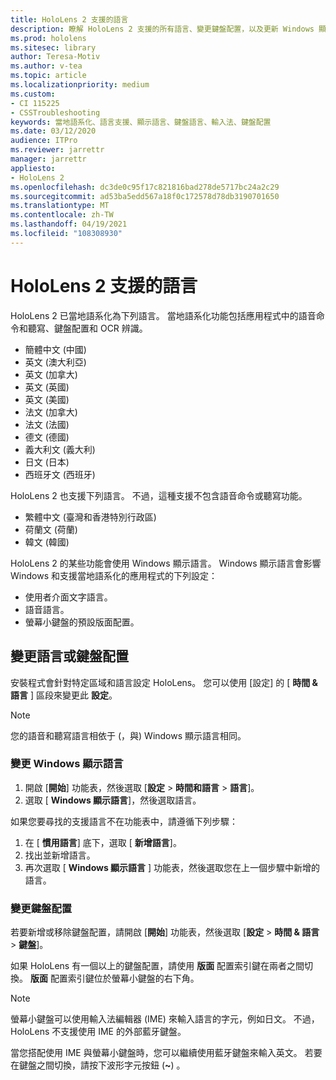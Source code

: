 ```yaml
---
title: HoloLens 2 支援的語言
description: 瞭解 HoloLens 2 支援的所有語言、變更鍵盤配置，以及更新 Windows 顯示語言。
ms.prod: hololens
ms.sitesec: library
author: Teresa-Motiv
ms.author: v-tea
ms.topic: article
ms.localizationpriority: medium
ms.custom:
- CI 115225
- CSSTroubleshooting
keywords: 當地語系化、語言支援、顯示語言、鍵盤語言、輸入法、鍵盤配置
ms.date: 03/12/2020
audience: ITPro
ms.reviewer: jarrettr
manager: jarrettr
appliesto:
- HoloLens 2
ms.openlocfilehash: dc3de0c95f17c821816bad278de5717bc24a2c29
ms.sourcegitcommit: ad53ba5edd567a18f0c172578d78db3190701650
ms.translationtype: MT
ms.contentlocale: zh-TW
ms.lasthandoff: 04/19/2021
ms.locfileid: "108308930"
---
```

# <a name="supported-languages-for-hololens-2"></a>HoloLens 2 支援的語言

HoloLens 2 已當地語系化為下列語言。 當地語系化功能包括應用程式中的語音命令和聽寫、鍵盤配置和 OCR 辨識。

- 簡體中文 (中國)
- 英文 (澳大利亞)
- 英文 (加拿大)
- 英文 (英國)
- 英文 (美國)
- 法文 (加拿大)
- 法文 (法國)
- 德文 (德國)
- 義大利文 (義大利)
- 日文 (日本)
- 西班牙文 (西班牙)

HoloLens 2 也支援下列語言。 不過，這種支援不包含語音命令或聽寫功能。

- 繁體中文 (臺灣和香港特別行政區) 
- 荷蘭文 (荷蘭)
- 韓文 (韓國)

HoloLens 2 的某些功能會使用 Windows 顯示語言。 Windows 顯示語言會影響 Windows 和支援當地語系化的應用程式的下列設定：

- 使用者介面文字語言。
- 語音語言。
- 螢幕小鍵盤的預設版面配置。

## <a name="change-the-language-or-keyboard-layout"></a>變更語言或鍵盤配置

安裝程式會針對特定區域和語言設定 HoloLens。 您可以使用 [設定] 的 [ **時間 & 語言** ] 區段來變更此 **設定**。

> [!NOTE]  
> 您的語音和聽寫語言相依于 (，與) Windows 顯示語言相同。

### <a name="to-change-the-windows-display-language"></a>變更 Windows 顯示語言

1. 開啟 [**開始**] 功能表，然後選取 [**設定**  >  **時間和語言**  >  **語言**]。
2. 選取 [ **Windows 顯示語言**]，然後選取語言。  

如果您要尋找的支援語言不在功能表中，請遵循下列步驟：  

1. 在 [ **慣用語言**] 底下，選取 [ **新增語言**]。
2. 找出並新增語言。
3. 再次選取 [ **Windows 顯示語言** ] 功能表，然後選取您在上一個步驟中新增的語言。

### <a name="to-change-the-keyboard-layout"></a>變更鍵盤配置

若要新增或移除鍵盤配置，請開啟 [**開始**] 功能表，然後選取 [**設定**  >  **時間 & 語言**  >  **鍵盤**]。

如果 HoloLens 有一個以上的鍵盤配置，請使用 **版面** 配置索引鍵在兩者之間切換。 **版面** 配置索引鍵位於螢幕小鍵盤的右下角。

> [!NOTE]  
> 螢幕小鍵盤可以使用輸入法編輯器 (IME) 來輸入語言的字元，例如日文。 不過，HoloLens 不支援使用 IME 的外部藍牙鍵盤。
>  
> 當您搭配使用 IME 與螢幕小鍵盤時，您可以繼續使用藍牙鍵盤來輸入英文。 若要在鍵盤之間切換，請按下波形字元按鈕 (**~**) 。
